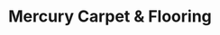 ---
title: "Mercury Carpet & Flooring"
url: /jacksonville/mercury-carpet-und-flooring/
shop: Teppiche
---